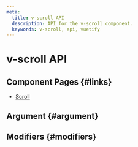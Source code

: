 ```yaml
---
meta:
  title: v-scroll API
  description: API for the v-scroll component.
  keywords: v-scroll, api, vuetify
---
```


# v-scroll API

<entry-ad />

## Component Pages {#links}

- [Scroll](directives/scroll)

## Argument {#argument}

<api-section name="v-scroll" section="argument" />

## Modifiers {#modifiers}

<api-section name="v-scroll" section="modifiers" />

<backmatter />
